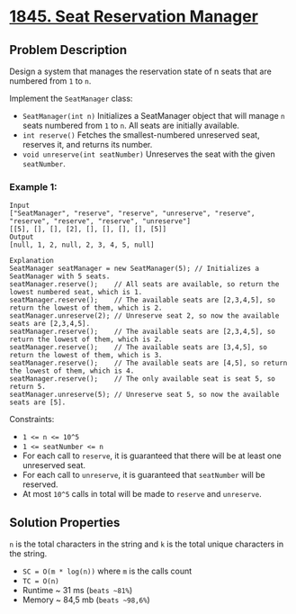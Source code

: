 # [1845. Seat Reservation Manager](https://leetcode.com/problems/seat-reservation-manager/description)

## Problem Description

Design a system that manages the reservation state of n seats that are numbered from `1` to `n`.

Implement the `SeatManager` class:

* `SeatManager(int n)` Initializes a SeatManager object that will manage `n` seats numbered from `1` to `n`. All seats are initially available.
* `int reserve()` Fetches the smallest-numbered unreserved seat, reserves it, and returns its number.
* `void unreserve(int seatNumber)` Unreserves the seat with the given `seatNumber`.


### Example 1:
```
Input
["SeatManager", "reserve", "reserve", "unreserve", "reserve", "reserve", "reserve", "reserve", "unreserve"]
[[5], [], [], [2], [], [], [], [], [5]]
Output
[null, 1, 2, null, 2, 3, 4, 5, null]

Explanation
SeatManager seatManager = new SeatManager(5); // Initializes a SeatManager with 5 seats.
seatManager.reserve();    // All seats are available, so return the lowest numbered seat, which is 1.
seatManager.reserve();    // The available seats are [2,3,4,5], so return the lowest of them, which is 2.
seatManager.unreserve(2); // Unreserve seat 2, so now the available seats are [2,3,4,5].
seatManager.reserve();    // The available seats are [2,3,4,5], so return the lowest of them, which is 2.
seatManager.reserve();    // The available seats are [3,4,5], so return the lowest of them, which is 3.
seatManager.reserve();    // The available seats are [4,5], so return the lowest of them, which is 4.
seatManager.reserve();    // The only available seat is seat 5, so return 5.
seatManager.unreserve(5); // Unreserve seat 5, so now the available seats are [5].
```

Constraints:

* `1 <= n <= 10^5`
* `1 <= seatNumber <= n`
* For each call to `reserve`, it is guaranteed that there will be at least one unreserved seat.
* For each call to `unreserve`, it is guaranteed that `seatNumber` will be reserved.
* At most `10^5` calls in total will be made to `reserve` and `unreserve`.

## Solution Properties

`n` is the total characters in the string and `k` is the total unique characters in the string.
* `SC = O(m * log(n))` where `m` is the calls count
* `TC = O(n)`
* Runtime ~ 31 ms (`beats ~81%`)
* Memory ~ 84,5 mb (`beats ~98,6%`)